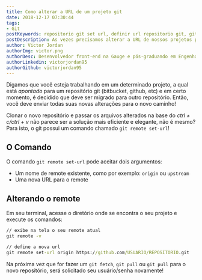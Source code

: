 ```yaml
---
title: Como alterar a URL de um projeto git
date: 2018-12-17 07:30:44
tags:
- Git
postKeywords: repositorio git set url, definir url repositorio git, git url repositorio, alterar url repositorio
postDescription: As vezes precisamos alterar a URL de nossos projetos para outros repositórios no git e podemos fazer isso de uma forma rápida e fácil com o comando que o git nos disponibiliza!
author: Victor Jordan
authorImg: victor.png
authorDesc: Desenvolvedor front-end na Gauge e pós-graduando em Engenharia de Software pela PUC-MG e formado em Banco de Dados pela Fatec, apaixonado por usabilidade, performance e UX!
authorLinkedin: victorjordan95
authorGithub: victorjordan95
---
```


Digamos que você esteja trabalhando em um determinado projeto, a qual está *apontado* para um repositório git (bitbucket, github, etc) e em certo momento, é decidido que deve ser migrado para outro repositório. Então, você deve enviar todas suas novas alterações para o novo caminho! 

Clonar o novo repositório e passar os arquivos alterados na base do *ctrl + c/ctrl + v* não parece ser a solução mais eficiente e elegante, não é mesmo? Para isto, o git possui um comando chamado `git remote set-url`!

<!-- more -->

## O Comando

O comando `git remote set-url` pode aceitar dois argumentos:

* Um nome de remote existente, como por exemplo: `origin` ou `upstream`
* Uma nova URL para o remote

## Alterando o remote

Em seu terminal, acesse o diretório onde se encontra o seu projeto e execute os comandos:

```cmd
// exibe na tela o seu remote atual
git remote -v

// define a nova url
git remote set-url origin https://github.com/USUARIO/REPOSITORIO.git
```

Na próxima vez que for fazer um `git fetch`, `git pull` ou `git pull` para o novo repositório, será solicitado seu usuário/senha novamente!
